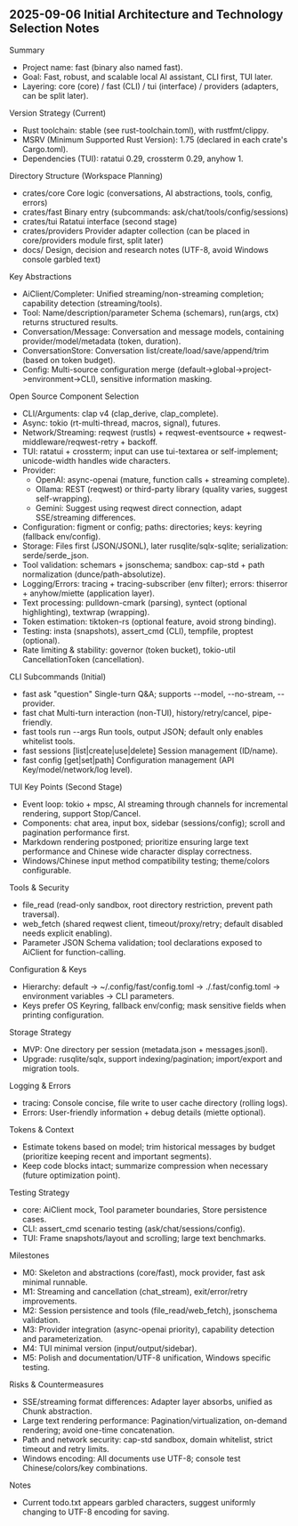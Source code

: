 2025-09-06 Initial Architecture and Technology Selection Notes
------------------------------------------------------------

Summary
- Project name: fast (binary also named fast).
- Goal: Fast, robust, and scalable local AI assistant, CLI first, TUI later.
- Layering: core (core) / fast (CLI) / tui (interface) / providers (adapters, can be split later).

Version Strategy (Current)
- Rust toolchain: stable (see rust-toolchain.toml), with rustfmt/clippy.
- MSRV (Minimum Supported Rust Version): 1.75 (declared in each crate's Cargo.toml).
- Dependencies (TUI): ratatui 0.29, crossterm 0.29, anyhow 1.

Directory Structure (Workspace Planning)
- crates/core        Core logic (conversations, AI abstractions, tools, config, errors)
- crates/fast        Binary entry (subcommands: ask/chat/tools/config/sessions)
- crates/tui         Ratatui interface (second stage)
- crates/providers   Provider adapter collection (can be placed in core/providers module first, split later)
- docs/              Design, decision and research notes (UTF-8, avoid Windows console garbled text)

Key Abstractions
- AiClient/Completer: Unified streaming/non-streaming completion; capability detection (streaming/tools).
- Tool: Name/description/parameter Schema (schemars), run(args, ctx) returns structured results.
- Conversation/Message: Conversation and message models, containing provider/model/metadata (token, duration).
- ConversationStore: Conversation list/create/load/save/append/trim (based on token budget).
- Config: Multi-source configuration merge (default->global->project->environment->CLI), sensitive information masking.

Open Source Component Selection
- CLI/Arguments: clap v4 (clap_derive, clap_complete).
- Async: tokio (rt-multi-thread, macros, signal), futures.
- Network/Streaming: reqwest (rustls) + reqwest-eventsource + reqwest-middleware/reqwest-retry + backoff.
- TUI: ratatui + crossterm; input can use tui-textarea or self-implement; unicode-width handles wide characters.
- Provider:
  - OpenAI: async-openai (mature, function calls + streaming complete).
  - Ollama: REST (reqwest) or third-party library (quality varies, suggest self-wrapping).
  - Gemini: Suggest using reqwest direct connection, adapt SSE/streaming differences.
- Configuration: figment or config; paths: directories; keys: keyring (fallback env/config).
- Storage: Files first (JSON/JSONL), later rusqlite/sqlx-sqlite; serialization: serde/serde_json.
- Tool validation: schemars + jsonschema; sandbox: cap-std + path normalization (dunce/path-absolutize).
- Logging/Errors: tracing + tracing-subscriber (env filter); errors: thiserror + anyhow/miette (application layer).
- Text processing: pulldown-cmark (parsing), syntect (optional highlighting), textwrap (wrapping).
- Token estimation: tiktoken-rs (optional feature, avoid strong binding).
- Testing: insta (snapshots), assert_cmd (CLI), tempfile, proptest (optional).
- Rate limiting & stability: governor (token bucket), tokio-util CancellationToken (cancellation).

CLI Subcommands (Initial)
- fast ask "question"             Single-turn Q&A; supports --model, --no-stream, --provider.
- fast chat                      Multi-turn interaction (non-TUI), history/retry/cancel, pipe-friendly.
- fast tools run <tool> --args   Run tools, output JSON; default only enables whitelist tools.
- fast sessions [list|create|use|delete]  Session management (ID/name).
- fast config [get|set|path]     Configuration management (API Key/model/network/log level).

TUI Key Points (Second Stage)
- Event loop: tokio + mpsc, AI streaming through channels for incremental rendering, support Stop/Cancel.
- Components: chat area, input box, sidebar (sessions/config); scroll and pagination performance first.
- Markdown rendering postponed; prioritize ensuring large text performance and Chinese wide character display correctness.
- Windows/Chinese input method compatibility testing; theme/colors configurable.

Tools & Security
- file_read (read-only sandbox, root directory restriction, prevent path traversal).
- web_fetch (shared reqwest client, timeout/proxy/retry; default disabled needs explicit enabling).
- Parameter JSON Schema validation; tool declarations exposed to AiClient for function-calling.

Configuration & Keys
- Hierarchy: default -> ~/.config/fast/config.toml -> ./.fast/config.toml -> environment variables -> CLI parameters.
- Keys prefer OS Keyring, fallback env/config; mask sensitive fields when printing configuration.

Storage Strategy
- MVP: One directory per session (metadata.json + messages.jsonl).
- Upgrade: rusqlite/sqlx, support indexing/pagination; import/export and migration tools.

Logging & Errors
- tracing: Console concise, file write to user cache directory (rolling logs).
- Errors: User-friendly information + debug details (miette optional).

Tokens & Context
- Estimate tokens based on model; trim historical messages by budget (prioritize keeping recent and important segments).
- Keep code blocks intact; summarize compression when necessary (future optimization point).

Testing Strategy
- core: AiClient mock, Tool parameter boundaries, Store persistence cases.
- CLI: assert_cmd scenario testing (ask/chat/sessions/config).
- TUI: Frame snapshots/layout and scrolling; large text benchmarks.

Milestones
- M0: Skeleton and abstractions (core/fast), mock provider, fast ask minimal runnable.
- M1: Streaming and cancellation (chat_stream), exit/error/retry improvements.
- M2: Session persistence and tools (file_read/web_fetch), jsonschema validation.
- M3: Provider integration (async-openai priority), capability detection and parameterization.
- M4: TUI minimal version (input/output/sidebar).
- M5: Polish and documentation/UTF-8 unification, Windows specific testing.

Risks & Countermeasures
- SSE/streaming format differences: Adapter layer absorbs, unified as Chunk abstraction.
- Large text rendering performance: Pagination/virtualization, on-demand rendering; avoid one-time concatenation.
- Path and network security: cap-std sandbox, domain whitelist, strict timeout and retry limits.
- Windows encoding: All documents use UTF-8; console test Chinese/colors/key combinations.

Notes
- Current todo.txt appears garbled characters, suggest uniformly changing to UTF-8 encoding for saving.
